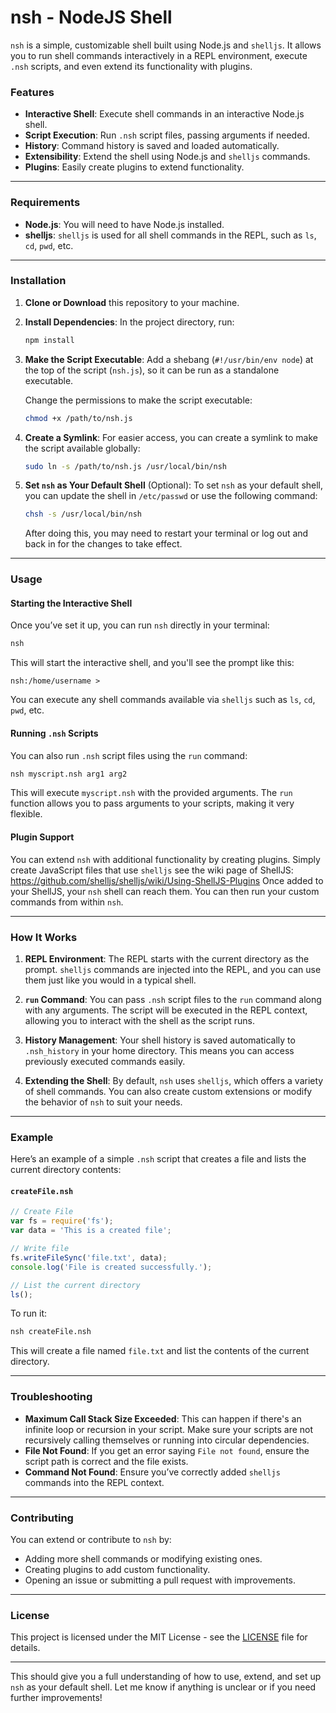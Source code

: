 # nsh - NodeJS Shell

`nsh` is a simple, customizable shell built using Node.js and `shelljs`. It allows you to run shell commands interactively in a REPL environment, execute `.nsh` scripts, and even extend its functionality with plugins.

### Features

* **Interactive Shell**: Execute shell commands in an interactive Node.js shell.
* **Script Execution**: Run `.nsh` script files, passing arguments if needed.
* **History**: Command history is saved and loaded automatically.
* **Extensibility**: Extend the shell using Node.js and `shelljs` commands.
* **Plugins**: Easily create plugins to extend functionality.

---

### Requirements

* **Node.js**: You will need to have Node.js installed.
* **shelljs**: `shelljs` is used for all shell commands in the REPL, such as `ls`, `cd`, `pwd`, etc.

---

### Installation

1. **Clone or Download** this repository to your machine.

2. **Install Dependencies**:
   In the project directory, run:

   ```bash
   npm install
   ```

3. **Make the Script Executable**:
   Add a shebang (`#!/usr/bin/env node`) at the top of the script (`nsh.js`), so it can be run as a standalone executable.

   Change the permissions to make the script executable:

   ```bash
   chmod +x /path/to/nsh.js
   ```

4. **Create a Symlink**:
   For easier access, you can create a symlink to make the script available globally:

   ```bash
   sudo ln -s /path/to/nsh.js /usr/local/bin/nsh
   ```

5. **Set `nsh` as Your Default Shell** (Optional):
   To set `nsh` as your default shell, you can update the shell in `/etc/passwd` or use the following command:

   ```bash
   chsh -s /usr/local/bin/nsh
   ```

   After doing this, you may need to restart your terminal or log out and back in for the changes to take effect.

---

### Usage

#### Starting the Interactive Shell

Once you’ve set it up, you can run `nsh` directly in your terminal:

```bash
nsh
```

This will start the interactive shell, and you'll see the prompt like this:

```
nsh:/home/username > 
```

You can execute any shell commands available via `shelljs` such as `ls`, `cd`, `pwd`, etc.

#### Running `.nsh` Scripts

You can also run `.nsh` script files using the `run` command:

```bash
nsh myscript.nsh arg1 arg2
```

This will execute `myscript.nsh` with the provided arguments. The `run` function allows you to pass arguments to your scripts, making it very flexible.

#### Plugin Support

You can extend `nsh` with additional functionality by creating plugins. Simply create JavaScript files that use `shelljs` see the wiki page of ShellJS: https://github.com/shelljs/shelljs/wiki/Using-ShellJS-Plugins
Once added to your ShellJS, your `nsh` shell can reach them. You can then run your custom commands from within `nsh`.

---

### How It Works

1. **REPL Environment**: The REPL starts with the current directory as the prompt. `shelljs` commands are injected into the REPL, and you can use them just like you would in a typical shell.

2. **`run` Command**: You can pass `.nsh` script files to the `run` command along with any arguments. The script will be executed in the REPL context, allowing you to interact with the shell as the script runs.

3. **History Management**: Your shell history is saved automatically to `.nsh_history` in your home directory. This means you can access previously executed commands easily.

4. **Extending the Shell**: By default, `nsh` uses `shelljs`, which offers a variety of shell commands. You can also create custom extensions or modify the behavior of `nsh` to suit your needs.

---

### Example

Here’s an example of a simple `.nsh` script that creates a file and lists the current directory contents:

#### `createFile.nsh`

```javascript
// Create File
var fs = require('fs');
var data = 'This is a created file';

// Write file
fs.writeFileSync('file.txt', data);
console.log('File is created successfully.');

// List the current directory
ls();
```

To run it:

```bash
nsh createFile.nsh
```

This will create a file named `file.txt` and list the contents of the current directory.

---

### Troubleshooting

* **Maximum Call Stack Size Exceeded**: This can happen if there's an infinite loop or recursion in your script. Make sure your scripts are not recursively calling themselves or running into circular dependencies.
* **File Not Found**: If you get an error saying `File not found`, ensure the script path is correct and the file exists.
* **Command Not Found**: Ensure you’ve correctly added `shelljs` commands into the REPL context.

---

### Contributing

You can extend or contribute to `nsh` by:

* Adding more shell commands or modifying existing ones.
* Creating plugins to add custom functionality.
* Opening an issue or submitting a pull request with improvements.

---

### License

This project is licensed under the MIT License - see the [LICENSE](LICENSE) file for details.

---

This should give you a full understanding of how to use, extend, and set up `nsh` as your default shell. Let me know if anything is unclear or if you need further improvements!
